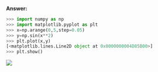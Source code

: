 <b>Answer:</b>
```py
>>> import numpy as np
>>> import matplotlib.pyplot as plt
>>> x=np.arange(0,5,step=0.05)
>>> y=np.sin(x**2)
>>> plt.plot(x,y)
[<matplotlib.lines.Line2D object at 0x0000000004D85B00>]
>>> plt.show()
```
![](http://geekresearchlab.net/coursera/neuro/figure_2.jpeg)
